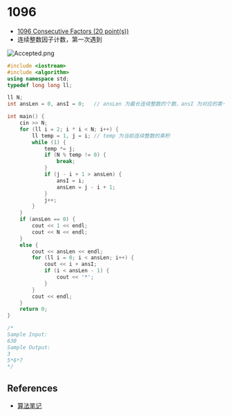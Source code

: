 # 1096

- [1096 Consecutive Factors (20 point(s))](https://pintia.cn/problem-sets/994805342720868352/problems/994805370650738688)
- 连续整数因子计数，第一次遇到

![Accepted.png](https://i.loli.net/2019/08/31/1UKsgwXmQLbTd7z.png)

```c++
#include <iostream>
#include <algorithm>
using namespace std;
typedef long long ll;

ll N;
int ansLen = 0, ansI = 0;	// ansLen 为最长连续整数的个数，ansI 为对应的第一个整数

int main() {
	cin >> N;
	for (ll i = 2; i * i < N; i++) {
		ll temp = 1, j = i;	// temp 为当前连续整数的乘积
		while (1) {
			temp *= j;
			if (N % temp != 0) {
				break;
			}
			if (j - i + 1 > ansLen) {
				ansI = i;
				ansLen = j - i + 1;
			}
			j++;
		}
	}
	if (ansLen == 0) {
		cout << 1 << endl;
		cout << N << endl;
	}
	else {
		cout << ansLen << endl;
		for (ll i = 0; i < ansLen; i++) {
			cout << i + ansI;
			if (i < ansLen - 1) {
				cout << '*';
			}
		}
		cout << endl;
	}
	return 0;
}

/*
Sample Input:
630
Sample Output:
3
5*6*7
*/

```

## References

- [算法笔记](https://book.douban.com/subject/26827295/)

